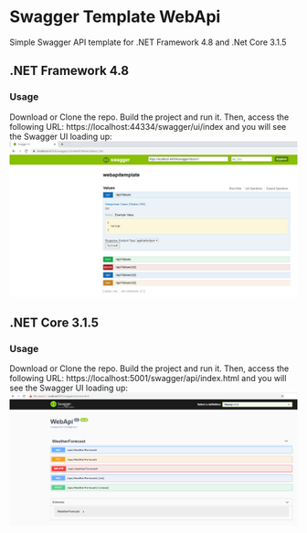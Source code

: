 # Swagger Template WebApi

Simple Swagger API template for .NET Framework 4.8 and .Net Core 3.1.5

## .NET Framework 4.8

### Usage

Download or Clone the repo. Build the project and run it. Then, access the following URL: https://localhost:44334/swagger/ui/index and you will see the Swagger UI loading up:
![](https://github.com/JordiCorbilla/SwaggerTemplateApi/raw/master/Swagger48.png)

## .NET Core 3.1.5

### Usage

Download or Clone the repo. Build the project and run it. Then, access the following URL: https://localhost:5001/swagger/api/index.html and you will see the Swagger UI loading up:
![](https://github.com/JordiCorbilla/SwaggerTemplateApi/raw/master/Swagger315.png)

